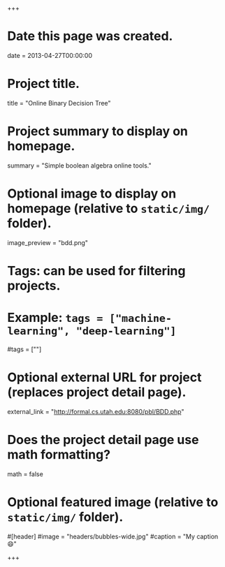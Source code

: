 +++
# Date this page was created.
date = 2013-04-27T00:00:00

# Project title.
title = "Online Binary Decision Tree"

# Project summary to display on homepage.
summary = "Simple boolean algebra online tools."

# Optional image to display on homepage (relative to `static/img/` folder).
image_preview = "bdd.png"

# Tags: can be used for filtering projects.
# Example: `tags = ["machine-learning", "deep-learning"]`
#tags = [""]

# Optional external URL for project (replaces project detail page).
external_link = "http://formal.cs.utah.edu:8080/pbl/BDD.php"

# Does the project detail page use math formatting?
math = false

# Optional featured image (relative to `static/img/` folder).
#[header]
#image = "headers/bubbles-wide.jpg"
#caption = "My caption :smile:"

+++
